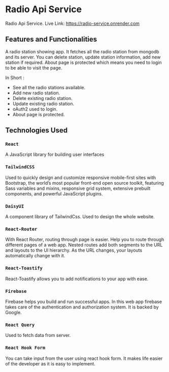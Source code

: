 # Radio Api Service

Radio Api Service.
Live Link: https://radio-service.onrender.com

## Features and Functionalities

A radio station showing app. It fetches all the radio station from mongodb and its server. You can delete station, update station information, add new station if required. About page is protected which means you need to login to be able to visit the page.


In Short :

 * See all the radio stations available.
 * Add new radio station.
 * Delete existing radio station.
 * Update existing radio station.
 * oAuth2 used to login.
 * About page is protected.

## Technologies Used

### `React`

A JavaScript library for building user interfaces

### `TailwindCSS`

Used to quickly design and customize responsive mobile-first sites with Bootstrap, the world’s most popular front-end open source toolkit, featuring Sass variables and mixins, responsive grid system, extensive prebuilt components, and powerful JavaScript plugins.

### `DaisyUI`

A component library of TailwindCss. Used to design the whole website.

### `React-Router`

With React Router, routing through page is easier. Help you to route through different pages of a web app. Nested routes add both segments to the URL and layouts to the UI hierarchy. As the URL changes, your layouts automatically change with it.

### `React-Toastify`

React-Toastify allows you to add notifications to your app with ease.

### `Firebase`

Firebase helps you build and run successful apps. In this web app firebase takes care of the authentication and authorization system. It is backed by Google.

### `React Query`

Used to fetch data from server.

### `React Hook Form`

You can take input from the user using react hook form. It makes life easier of the developer as it is easy to implement.
